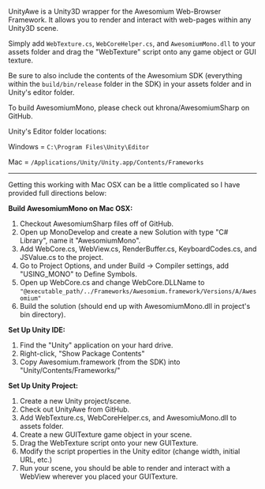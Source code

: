 UnityAwe is a Unity3D wrapper for the Awesomium Web-Browser Framework. It allows you to render and interact with web-pages within any Unity3D scene.

Simply add `WebTexture.cs`, `WebCoreHelper.cs`, and `AwesomiumMono.dll` to your assets folder and drag the "WebTexture" script onto any game object or GUI texture. 

Be sure to also include the contents of the Awesomium SDK (everything within the `build/bin/release` folder in the SDK) in your assets folder and in Unity's editor folder.

To build AwesomiumMono, please check out khrona/AwesomiumSharp on GitHub.

Unity's Editor folder locations:

Windows = `C:\Program Files\Unity\Editor`

Mac = `/Applications/Unity/Unity.app/Contents/Frameworks`

---

Getting this working with Mac OSX can be a little complicated so I have provided full directions below:

**Build AwesomiumMono on Mac OSX:**

1. Checkout AwesomiumSharp files off of GitHub.
2. Open up MonoDevelop and create a new Solution with type "C# Library", name it "AwesomiumMono".
3. Add WebCore.cs, WebView.cs, RenderBuffer.cs, KeyboardCodes.cs, and JSValue.cs to the project.
4. Go to Project Options, and under Build -> Compiler settings, add "USING_MONO" to Define Symbols.
5. Open up WebCore.cs and change WebCore.DLLName to `"@executable_path/../Frameworks/Awesomium.framework/Versions/A/Awesomium"`
6. Build the solution (should end up with AwesomiumMono.dll in project's bin directory).

**Set Up Unity IDE:**

1. Find the "Unity" application on your hard drive.
2. Right-click, "Show Package Contents"
3. Copy Awesomium.framework (from the SDK) into "Unity/Contents/Frameworks/"

**Set Up Unity Project:**

1. Create a new Unity project/scene.
2. Check out UnityAwe from GitHub.
2. Add WebTexture.cs, WebCoreHelper.cs, and AwesomiuMono.dll to assets folder.
3. Create a new GUITexture game object in your scene.
4. Drag the WebTexture script onto your new GUITexture.
5. Modify the script properties in the Unity editor (change width, initial URL, etc.)
6. Run your scene, you should be able to render and interact with a WebView wherever you placed your GUITexture.